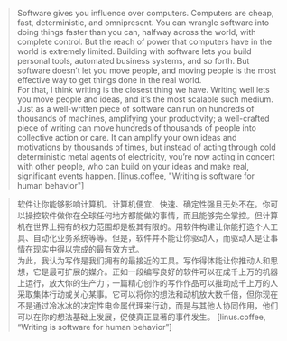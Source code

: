 > Software gives you influence over computers. Computers are cheap, fast, deterministic, and omnipresent. You can wrangle software into doing things faster than you can, halfway across the world, with complete control. But the reach of power that computers have in the world is extremely limited. Building with software lets you build personal tools, automated business systems, and so forth. But software doesn’t let you move people, and moving people is the most effective way to get things done in the real world.  
> For that, I think writing is the closest thing we have. Writing well lets you move people and ideas, and it’s the most scalable such medium. Just as a well-written piece of software can run on hundreds of thousands of machines, amplifying your productivity; a well-crafted piece of writing can move hundreds of thousands of people into collective action or care. It can amplify your own ideas and motivations by thousands of times, but instead of acting through cold deterministic metal agents of electricity, you’re now acting in concert with other people, who can build on your ideas and make real, significant events happen. [linus.coffee, "Writing is software for human behavior"]

> 软件让你能够影响计算机。计算机便宜、快速、确定性强且无处不在。你可以操控软件做你在全球任何地方都能做的事情，而且能够完全掌控。但计算机在世界上拥有的权力范围却是极其有限的。用软件构建让你能打造个人工具、自动化业务系统等等。但是，软件并不能让你驱动人，而驱动人是让事情在现实中得以完成的最有效方式。  
> 为此，我认为写作是我们拥有的最接近的工具。写作得体能让你推动人和思想，它是最可扩展的媒介。正如一段编写良好的软件可以在成千上万的机器上运行，放大你的生产力；一篇精心创作的写作作品可以推动成千上万的人采取集体行动或关心某事。它可以将你的想法和动机放大数千倍，但你现在不是通过冷冰冰的决定性电金属代理来行动，而是与其他人协同作用，他们可以在你的想法基础上发展，促使真正显著的事件发生。 [linus.coffee, “Writing is software for human behavior”]
